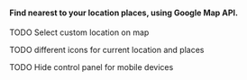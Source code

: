 #### Find nearest to your location places, using Google Map API.


TODO Select custom location on map

TODO different icons for current location and places  

TODO Hide control panel for mobile devices 